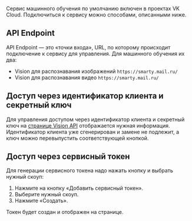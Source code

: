 Сервис машинного обучения по умолчанию включен в проектах VK Cloud. Подключиться к сервису можно способами, описанными ниже.

## API Endpoint

API Endpoint — это «точки входа», URL, по которому происходит подключение к сервису для управления. Для машинного обучения их два:

- Vision для распознавания изображений `https://smarty.mail.ru/`
- Vision для распознавания видео `https://smarty.mail.ru/`

## Доступ через идентификатор клиента и секретный ключ

Для управления доступом через идентификатор клиента и секретный ключ на [странице Vision API](https://msk.cloud.vk.com/app/services/machinelearning/vision/access/) отображается нужная информация. Идентификатор клиента уже сгенерирован и замене не подлежит, а ключ можно перевыпустить соответствующей кнопкой.

## Доступ через сервисный токен

Для генерации сервисного токена надо нажать кнопку и выбрать нужный скоуп:

1. Нажмите на кнопку «Добавить сервисный токен».
2. Выберите нужный скоуп.
3. Нажмите «Создать».

Токен будет создан и отображен на странице.
